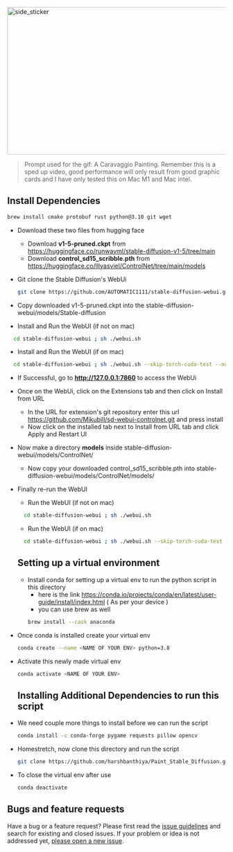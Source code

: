 
<img align="center" width=600px height=340px alt="side_sticker" src="https://media.giphy.com/media/v1.Y2lkPTc5MGI3NjExZDZmMjE1YTI1Y2U5YTg4ZGFiZGU1MTNlZjFjZDgzNzYzNGJiNWQ5NyZlcD12MV9pbnRlcm5hbF9naWZzX2dpZklkJmN0PWc/MIo0FFTCFv9fCMn5Lx/giphy.gif" />

> Prompt used for the gif: A Caravaggio Painting. Remember this is a sped up video, good performance will only result from good graphic cards and I have only tested this on Mac M1 and Mac intel.   


## Install Dependencies 

```sh
brew install cmake protobuf rust python@3.10 git wget
```

- Download these two files from hugging face 
  - Download  **v1-5-pruned.ckpt** from https://huggingface.co/runwayml/stable-diffusion-v1-5/tree/main
  - Download **control_sd15_scribble.pth** from https://huggingface.co/lllyasviel/ControlNet/tree/main/models
  
- Git clone the Stable Diffusion's WebUi
  ```sh
  git clone https://github.com/AUTOMATIC1111/stable-diffusion-webui.git
  ```
- Copy downloaded v1-5-pruned.ckpt into the stable-diffusion-webui/models/Stable-diffusion

- Install and Run the WebUI (if not on mac)
```sh
  cd stable-diffusion-webui ; sh ./webui.sh 
```
- Install and Run the WebUI (if on mac)
```sh
  cd stable-diffusion-webui ; sh ./webui.sh --skip-torch-cuda-test --no-half --use-cpu all
```
- If Successful, go to **http://127.0.0.1:7860** to access the WebUi

- Once on the WebUi, click on the Extensions tab and then click on Install from URL
  - In the URL for extension's git repository enter this url https://github.com/Mikubill/sd-webui-controlnet.git and press install
  - Now click on the installed tab next to Install from URL tab and click Apply and Restart UI

- Now make a directory **models** inside stable-diffusion-webui/models/ControlNet/
  - Now copy your downloaded control_sd15_scribble.pth into stable-diffusion-webui/models/ControlNet/models/ 

- Finally re-run the WebUI
  - Run the WebUI (if not on mac)
  ```sh
    cd stable-diffusion-webui ; sh ./webui.sh 
  ```
  - Run the WebUI (if on mac)
  ```sh
    cd stable-diffusion-webui ; sh ./webui.sh --skip-torch-cuda-test --no-half --use-cpu all --opt-split-attention-v1 --medvram
  ```
  
  ## Setting up a virtual environment 
  
  - Install conda for setting up a virtual env to run the python script in this directory 
    - here is the link https://conda.io/projects/conda/en/latest/user-guide/install/index.html ( As per your device )
    - you can use brew as well 
    ```sh
    brew install --cask anaconda
    ```
 - Once conda is installed create your virtual env
    ```sh
    conda create --name <NAME OF YOUR ENV> python=3.8
    ```
- Activate this newly made virtual env
    ```sh
    conda activate <NAME OF YOUR ENV>
    ```
 
  ## Installing Additional Dependencies to run this script

- We need couple more things to install before we can run the script 
    ```sh
    conda install -c conda-forge pygame requests pillow opencv
    ```
- Homestretch, now clone this directory and run the script 
    ```sh
    git clone https://github.com/harshbanthiya/Paint_Stable_Diffusion.git ; cd Paint_Stable_Diffusion ; python Ai_Paint.py
    ```
- To close the virtual env after use 
    ```sh
    conda deactivate
    ```
## Bugs and feature requests

Have a bug or a feature request? Please first read the [issue guidelines](https://github.com/harshbanthiya/Paint_Stable_Diffusion/blob/master/CONTRIBUTING.md) and search for existing and closed issues. If your problem or idea is not addressed yet, [please open a new issue](https://github.com/harshbanthiya/Paint_Stable_Diffusion/issues/new).
